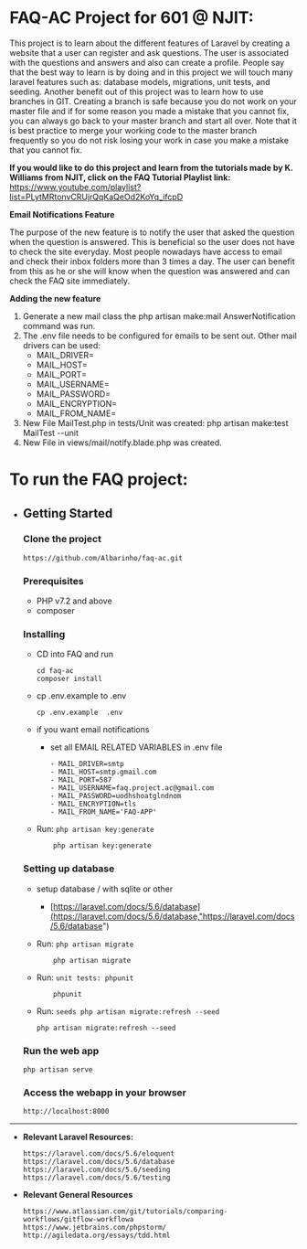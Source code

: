 # FAQ-AC Project for 601 @ NJIT:

This project is to learn about the different features of Laravel by creating a website that a user can register and ask questions.
The user is associated with the questions and answers and also can create a profile. People say that the best way to learn is by doing and in this project we will touch many laravel features such as: database models, migrations, unit tests, and seeding.
Another benefit out of this project was to learn how to use branches in GIT. Creating a branch is safe because you do not work on your master file and if for some reason you made a mistake that you cannot fix, you can always go back to your master branch and start all over. Note that it is best practice to merge your working code to the master branch frequently so you do not risk losing your work in case you make a mistake that you cannot fix. 

**If you would like to do this project and learn from the tutorials made by K. Williams from NJIT, click on the FAQ Tutorial Playlist link:** https://www.youtube.com/playlist?list=PLytMRtonvCRUjrQqKaQeOd2KoYq_ifcpD

**Email Notifications Feature**

The purpose of the new feature is to notify the user that asked the question when the question is answered. This is beneficial so the user does not have to check the site everyday.
Most people nowadays have access to email and check their inbox folders more than 3 times a day. 
The user can benefit from this as he or she will know when the question 
was answered and can check the FAQ site immediately.

**Adding the new feature**  

1. Generate a new mail class the php artisan make:mail AnswerNotification command was run. 
2. The .env file needs to be configured for emails to be sent out. Other mail drivers can be used:
   - MAIL_DRIVER=
   - MAIL_HOST=
   - MAIL_PORT=
   - MAIL_USERNAME=
   - MAIL_PASSWORD=
   - MAIL_ENCRYPTION=
   - MAIL_FROM_NAME=
3. New File MailTest.php in tests/Unit was created: php artisan make:test MailTest --unit
4. New File in views/mail/notify.blade.php was created.


# To run the FAQ project:

-   ## Getting Started

	### Clone the project
	
		https://github.com/Albarinho/faq-ac.git

	###	Prerequisites
  	
  	-	PHP v7.2 and above
  	-	composer	
	
    ###	Installing
    
	-	CD into FAQ and run 
	  		
            cd faq-ac
    	    composer install

  	-	cp .env.example to .env
  			
            cp .env.example  .env
            
  	-    if you want email notifications 
          -	set all EMAIL RELATED VARIABLES in .env file
          		
                - MAIL_DRIVER=smtp
                - MAIL_HOST=smtp.gmail.com
                - MAIL_PORT=587
                - MAIL_USERNAME=faq.project.ac@gmail.com
                - MAIL_PASSWORD=uodhshoatglndnom
                - MAIL_ENCRYPTION=tls
                - MAIL_FROM_NAME='FAQ-APP'
                  
  	-	Run: `php artisan key:generate`
  	 
  	            php artisan key:generate

	###	Setting up database

  	-	setup database / with sqlite or other 	
	    -	[https://laravel.com/docs/5.6/database](https://laravel.com/docs/5.6/database,"https://laravel.com/docs/5.6/database")

  	-	Run: `php artisan migrate`

    	        php artisan migrate

  	-	Run: `unit tests: phpunit`

    	        phpunit
    	        
  	-	Run: `seeds php artisan migrate:refresh --seed`

          	php artisan migrate:refresh --seed
   	
   	###	Run the web app
    
   		php artisan serve
   
	###	Access the webapp in your browser
   				
     	http://localhost:8000


   

** **

-   **Relevant Laravel Resources:**

        https://laravel.com/docs/5.6/eloquent
        https://laravel.com/docs/5.6/database
        https://laravel.com/docs/5.6/seeding
        https://laravel.com/docs/5.6/testing

-   **Relevant General Resources**
        
        https://www.atlassian.com/git/tutorials/comparing-workflows/gitflow-workflowa
        https://www.jetbrains.com/phpstorm/
        http://agiledata.org/essays/tdd.html